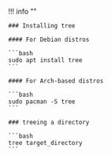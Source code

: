 !!! info ""

    ### Installing tree
    
    #### For Debian distros

    ```bash
    sudo apt install tree
    ```
    
    #### For Arch-based distros
    
    ```bash
    sudo pacman -S tree
    ```
    
    ### treeing a directory
    
    ```bash
    tree target_directory
    ```
